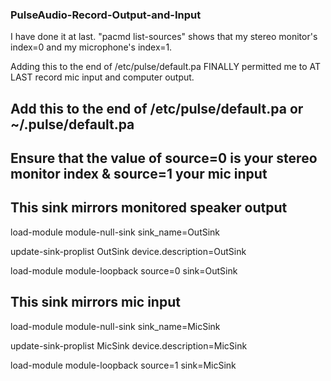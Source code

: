 ### PulseAudio-Record-Output-and-Input

I have done it at last. "pacmd list-sources" shows that my stereo monitor's index=0 and my microphone's index=1. 

Adding this to the end of /etc/pulse/default.pa FINALLY permitted me to AT LAST record mic input and computer output.

## Add this to the end of /etc/pulse/default.pa or ~/.pulse/default.pa

## Ensure that the value of source=0 is your stereo monitor index & source=1 your mic input

  ## This sink mirrors monitored speaker output

load-module module-null-sink sink_name=OutSink

update-sink-proplist OutSink device.description=OutSink

load-module module-loopback source=0 sink=OutSink

  ## This sink mirrors mic input

load-module module-null-sink sink_name=MicSink

update-sink-proplist MicSink device.description=MicSink

load-module module-loopback source=1 sink=MicSink
